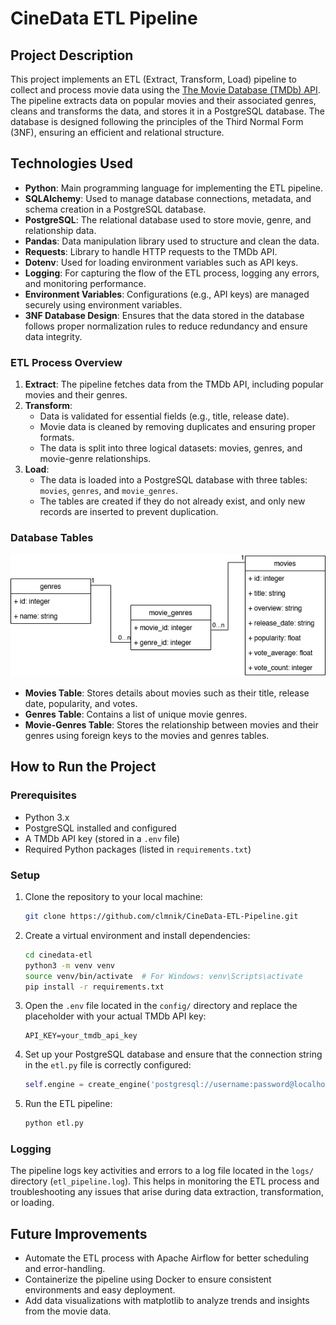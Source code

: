 # CineData ETL Pipeline

## Project Description

This project implements an ETL (Extract, Transform, Load) pipeline to collect and process movie data using the [The Movie Database (TMDb) API](https://www.themoviedb.org/documentation/api). The pipeline extracts data on popular movies and their associated genres, cleans and transforms the data, and stores it in a PostgreSQL database. The database is designed following the principles of the Third Normal Form (3NF), ensuring an efficient and relational structure.

## Technologies Used

- **Python**: Main programming language for implementing the ETL pipeline.
- **SQLAlchemy**: Used to manage database connections, metadata, and schema creation in a PostgreSQL database.
- **PostgreSQL**: The relational database used to store movie, genre, and relationship data.
- **Pandas**: Data manipulation library used to structure and clean the data.
- **Requests**: Library to handle HTTP requests to the TMDb API.
- **Dotenv**: Used for loading environment variables such as API keys.
- **Logging**: For capturing the flow of the ETL process, logging any errors, and monitoring performance.
- **Environment Variables**: Configurations (e.g., API keys) are managed securely using environment variables.
- **3NF Database Design**: Ensures that the data stored in the database follows proper normalization rules to reduce redundancy and ensure data integrity.


### ETL Process Overview

1. **Extract**: The pipeline fetches data from the TMDb API, including popular movies and their genres.
2. **Transform**: 
    - Data is validated for essential fields (e.g., title, release date).
    - Movie data is cleaned by removing duplicates and ensuring proper formats.
    - The data is split into three logical datasets: movies, genres, and movie-genre relationships.
3. **Load**: 
    - The data is loaded into a PostgreSQL database with three tables: `movies`, `genres`, and `movie_genres`.
    - The tables are created if they do not already exist, and only new records are inserted to prevent duplication.

### Database Tables

![er_diagram](https://github.com/clmnik/CineData-ETL-Pipeline/blob/master/docs/er_diagram.png)

- **Movies Table**: Stores details about movies such as their title, release date, popularity, and votes.
- **Genres Table**: Contains a list of unique movie genres.
- **Movie-Genres Table**: Stores the relationship between movies and their genres using foreign keys to the movies and genres tables.

## How to Run the Project

### Prerequisites

- Python 3.x
- PostgreSQL installed and configured
- A TMDb API key (stored in a `.env` file)
- Required Python packages (listed in `requirements.txt`)

### Setup

1. Clone the repository to your local machine:

   ```bash
   git clone https://github.com/clmnik/CineData-ETL-Pipeline.git
   ```

2. Create a virtual environment and install dependencies:

   ```bash
   cd cinedata-etl
   python3 -m venv venv
   source venv/bin/activate  # For Windows: venv\Scripts\activate
   pip install -r requirements.txt
   ```

3. Open the `.env` file located in the `config/` directory and replace the placeholder with your actual TMDb API key:

   ```
   API_KEY=your_tmdb_api_key
   ```

4. Set up your PostgreSQL database and ensure that the connection string in the `etl.py` file is correctly configured:

   ```python
   self.engine = create_engine('postgresql://username:password@localhost/cinedata')
   ```

5. Run the ETL pipeline:

   ```bash
   python etl.py
   ```

### Logging

The pipeline logs key activities and errors to a log file located in the `logs/` directory (`etl_pipeline.log`). This helps in monitoring the ETL process and troubleshooting any issues that arise during data extraction, transformation, or loading.

## Future Improvements

- Automate the ETL process with Apache Airflow for better scheduling and error-handling. 
- Containerize the pipeline using Docker to ensure consistent environments and easy deployment. 
- Add data visualizations with matplotlib to analyze trends and insights from the movie data.
  
